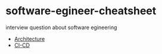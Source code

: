 # software-egineer-cheatsheet
interview question about software egineering

- [Architecture](architecture/README.md)
- [CI-CD](ci-cd/README.md)
